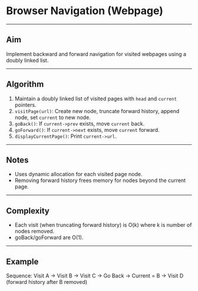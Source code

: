 # Browser Navigation (Webpage)

---

## Aim
Implement backward and forward navigation for visited webpages using a doubly linked list.

---

## Algorithm
1. Maintain a doubly linked list of visited pages with `head` and `current` pointers.
2. `visitPage(url)`: Create new node, truncate forward history, append node, set `current` to new node.
3. `goBack()`: If `current->prev` exists, move `current` back.
4. `goForward()`: If `current->next` exists, move `current` forward.
5. `displayCurrentPage()`: Print `current->url`.

---

## Notes
- Uses dynamic allocation for each visited page node.
- Removing forward history frees memory for nodes beyond the current page.

---

## Complexity
- Each visit (when truncating forward history) is O(k) where k is number of nodes removed.
- goBack/goForward are O(1).

---

## Example
Sequence: Visit A -> Visit B -> Visit C -> Go Back -> Current = B -> Visit D (forward history after B removed)
